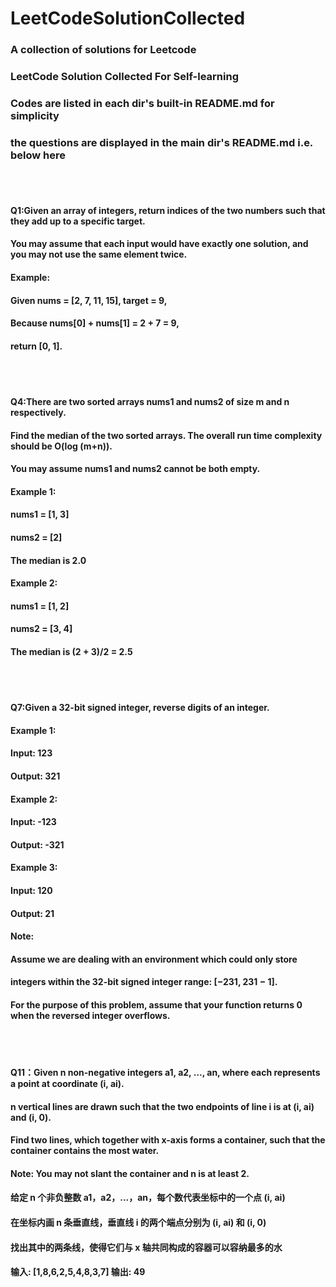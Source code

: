 # LeetCodeSolutionCollected
### A collection of solutions for Leetcode
###  LeetCode Solution Collected For Self-learning<br>
###  Codes are listed in each dir's built-in README.md for simplicity<br>
###  the questions are displayed in the main dir's README.md i.e. below here
<br>
<br>

#### Q1:Given an array of integers, return indices of the two numbers such that they add up to a specific target.
#### You may assume that each input would have exactly one solution, and you may not use the same element twice.
#### Example:
#### Given nums = [2, 7, 11, 15], target = 9,
#### Because nums[0] + nums[1] = 2 + 7 = 9,
#### return [0, 1].

<br>
<br>

#### Q4:There are two sorted arrays nums1 and nums2 of size m and n respectively.
#### Find the median of the two sorted arrays. The overall run time complexity should be O(log (m+n)).
#### You may assume nums1 and nums2 cannot be both empty.<br>

#### Example 1:
#### nums1 = [1, 3]
#### nums2 = [2]
#### The median is 2.0

#### Example 2:
#### nums1 = [1, 2]
#### nums2 = [3, 4]
#### The median is (2 + 3)/2 = 2.5

<br>
<br>

#### Q7:Given a 32-bit signed integer, reverse digits of an integer.<br>

#### Example 1:
#### Input: 123
#### Output: 321

#### Example 2:
#### Input: -123
#### Output: -321
#### Example 3:

#### Input: 120
#### Output: 21
#### Note:
#### Assume we are dealing with an environment which could only store <br>
#### integers within the 32-bit signed integer range: [−231,  231 − 1]. 
#### For the purpose of this problem, assume that your function returns 0 when the reversed integer overflows.

<br>
<br>

#### Q11：Given n non-negative integers a1, a2, …, an, where each represents a point at coordinate (i, ai). <br>
#### n vertical lines are drawn such that the two endpoints of line i is at (i, ai) and (i, 0). <br>
#### Find two lines, which together with x-axis forms a container, such that the container contains the most water. <br>
#### Note: You may not slant the container and n is at least 2. <br>
#### 给定 n 个非负整数 a1，a2，...，an，每个数代表坐标中的一个点 (i, ai)<br>
#### 在坐标内画 n 条垂直线，垂直线 i 的两个端点分别为 (i, ai) 和 (i, 0)<br>
#### 找出其中的两条线，使得它们与 x 轴共同构成的容器可以容纳最多的水<br>
#### 输入: [1,8,6,2,5,4,8,3,7] 输出: 49

